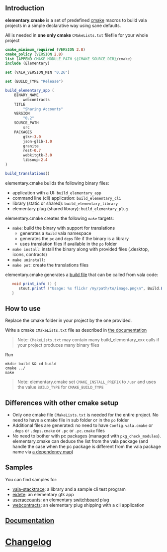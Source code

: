 ## Introduction
**elementary.cmake** is a set of predefined [cmake](http://cmake.org/) macros to build vala projects in a simple declarative way using sane defaults.

All is needed in **one only cmake** `CMakeLists.txt` filefile for your whole project

```cmake
cmake_minimum_required (VERSION 2.8)
cmake_policy (VERSION 2.8)
list (APPEND CMAKE_MODULE_PATH ${CMAKE_SOURCE_DIR}/cmake)
include (Elementary)

set (VALA_VERSION_MIN "0.26")

set (BUILD_TYPE "Release")

build_elementary_app (
    BINARY_NAME
        webcontracts
    TITLE
        "Sharing Accounts"
    VERSION
        "0.2"
    SOURCE_PATH
        src
    PACKAGES
        gtk+-3.0
        json-glib-1.0
        granite
        rest-0.7
        webkitgtk-3.0
        libsoup-2.4
)

build_translations()
```

elementary.cmake builds the following binary files: 
   - application with a UI: `build_elementary_app`
   - command line (cli) application: `build_elementary_cli`
   - library (static or shared): `build_elementary_library`
   - elementary plug (shared library): `build_elementary_plug`

elementary.cmake creates the following `make` targets:
   - `make`: build the binary with support for translations
       - generates a `Build` vala namespace   
       - generates the `pc` and `deps` file if the binary is a library 
       - uses translation files if available in the `po` folder
   - `make install`: install the binary along with provided files (.desktop, icons, contracts)
   - `make uninstall`:
   - `make pot`: create the translations files

elementary.cmake generates a [build file](docs/build.md) that can be called from vala code:  
```java
   void print_info () {
      stout.printf ("Usage: %s flickr /my/path/to/image.png\n", Build.BINARY_NAME);
   }
```

## How to use

Replace the cmake folder in your project by the one provided.

Write a cmake `CMakeLists.txt` file as described in [the documentation](docs/doc.md)

> Note: `CMakeLists.txt` may contain many build_elementary_xxx calls if your project produces many binary files

Run 
```
mkdir build && cd build
cmake ../ 
make
```

> Note: elementary.cmake set `CMAKE_INSTALL_PREFIX` to `/usr` and uses the value `BUILD_TYPE` for `CMAKE_BUILD_TYPE`

## Differences with other cmake setup
- Only one cmake file `CMakeLists.txt` is needed for the entire project. No need to have a cmake file in sub folder or in the `po` folder
-  Additional files are generated: no need to have `Config.vala.cmake` or `.deps` or `.deps.cmake` or `.pc` or `.pc.cmake` files
-  No need to bother with pc packages (managed with `pkg_check_modules`). elementary.cmake can deduce the list from the vala package (and handle the case when the pc package is different from the vala package name via [a dependency map](docs/dependencies.md))  

## Samples

You can find samples for: 
  - [vala-stacktrace][1]: a library and a sample cli test program
  - [eidete][2]: an elementary gtk app
  - [useraccounts][4]: an elementary [switchboard][3] plug 
  - [webcontracts][5]: an elementary plug shipping with a cli application 

[1]: https://github.com/PerfectCarl/vala-stacktrace
[2]: https://code.launchpad.net/~name-is-carl/eidete/use-elementary.cmake
[3]: https://launchpad.net/switchboard
[4]: https://code.launchpad.net/~name-is-carlswitchboard-plug-useraccounts/use-elementary.cmake
[5]: https://code.launchpad.net/~elementary-apps/webcontracts/fix-for-freya


## [Documentation](docs/doc.md) 

# [Changelog](CHANGELOG.md)
